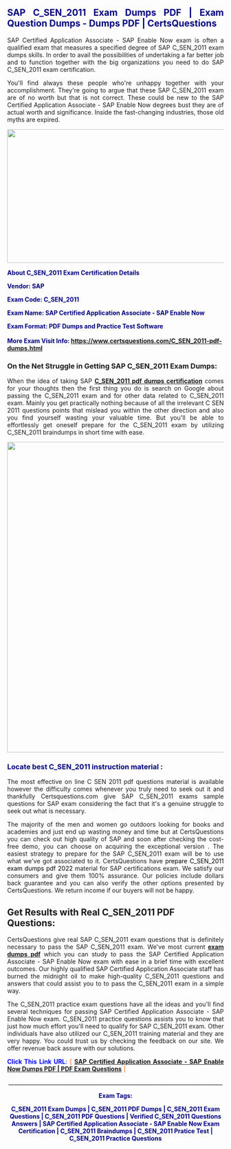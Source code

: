 <h2 style="text-align: justify;"><span style="color: #000080;">SAP C_SEN_2011 Exam Dumps PDF | Exam Question Dumps - Dumps PDF | CertsQuestions</span></h2>
<p style="text-align: justify;">SAP Certified Application Associate - SAP Enable Now exam is often a qualified exam that measures a specified degree of SAP  C_SEN_2011 exam dumps skills. In order to avail the possibilities of undertaking a far better job and to function together with the big organizations you need to do SAP C_SEN_2011 exam certification.</p>
<p style="text-align: justify;">You'll find always these people who're unhappy together with your accomplishment. They're going to argue that these SAP  C_SEN_2011 exam are of no worth but that is not correct. These could be new to the SAP Certified Application Associate - SAP Enable Now degrees bust they are of actual worth and significance. Inside the fast-changing industries, those old myths are expired.</p>
<p><img style="display: block; margin-left: auto; margin-right: auto;" src="https://i.imgur.com/eaP4ae9.png" width="840" height="310" /></p>
<p><span style="color: #000080;"><strong>About C_SEN_2011 Exam Certification Details</strong></span></p>
<p><span style="color: #000080;"><strong>Vendor: SAP<br /></strong></span></p>
<p><span style="color: #000080;"><strong>Exam Code: C_SEN_2011</strong></span></p>
<p><span style="color: #000080;"><strong>Exam Name: SAP Certified Application Associate - SAP Enable Now</strong></span></p>
<p><span style="color: #000080;"><strong>Exam Format: PDF Dumps and Practice Test Software<br /><br />More Exam Visit Info: <span style="color: #ff6600;"><a href="https://www.certsquestions.com/C_SEN_2011-pdf-dumps.html">https://www.certsquestions.com/C_SEN_2011-pdf-dumps.html</a></span></strong></span></p>
<h3>On the Net Struggle in Getting SAP C_SEN_2011 Exam Dumps:</h3>
<p style="text-align: justify;">When the idea of taking SAP <a href="https://www.certsquestions.com/C_SEN_2011-pdf-dumps.html"><strong> C_SEN_2011 pdf dumps certification</strong></a> comes for your thoughts then the first thing you do is search on Google about passing the C_SEN_2011 exam and for other data related to C_SEN_2011 exam. Mainly you get practically nothing because of all the irrelevant C SEN 2011 questions points that mislead you within the other direction and also you find yourself wasting your valuable time. But you'll be able to effortlessly get oneself prepare for the C_SEN_2011 exam by utilizing C_SEN_2011 braindumps in short time with ease.</p>
<p><a href="https://www.certsquestions.com/C_SEN_2011-pdf-dumps.html"><img style="display: block; margin-left: auto; margin-right: auto;" src="https://i.imgur.com/pxhoKQ2.png" width="720" /></a></p>
<h3><span style="color: #000080;">Locate best  C_SEN_2011 instruction material :</span></h3>
<p style="text-align: justify;">The most effective on line C SEN 2011 pdf questions material is available however the difficulty comes whenever you truly need to seek out it and thankfully Certsquestions.com give SAP C_SEN_2011 exams sample questions for SAP  exam considering the fact that it's a genuine struggle to seek out what is necessary.</p>
<p style="text-align: justify;">The majority of the men and women go outdoors looking for books and academies and just end up wasting money and time but at CertsQuestions you can check out high quality of SAP  and soon after checking the cost-free demo, you can choose on acquiring the exceptional version . The easiest strategy to prepare for the SAP C_SEN_2011 exam will be to use what we've got associated to it. CertsQuestions have <span style="color: #000000;">prepare C_SEN_2011 exam dumps pdf 2022</span> material for SAP certifications exam. We satisfy our consumers and give them 100% assurance. Our policies include dollars back guarantee and you can also verify the other options presented by CertsQuestions. We return income if our buyers will not be happy.</p>
<h2>Get Results with Real C_SEN_2011 PDF Questions:</h2>
<p style="text-align: justify;">CertsQuestions give real SAP C_SEN_2011 exam questions that is definitely necessary to pass the SAP  C_SEN_2011 exam. We've most current<strong>&nbsp;<a href="https://www.certsquestions.com/">exam dumps pdf</a></strong>&nbsp;which you can study to pass the SAP Certified Application Associate - SAP Enable Now exam with ease in a brief time with excellent outcomes. Our highly qualified SAP Certified Application Associate staff has burned the midnight oil to make high-quality C_SEN_2011 questions and answers that could assist you to to pass the C_SEN_2011 exam in a simple way.</p>
<p style="text-align: justify;">The C_SEN_2011 practice exam questions have all the ideas and you'll find several techniques for passing SAP Certified Application Associate - SAP Enable Now exam. C_SEN_2011 practice questions assists you to know that just how much effort you'll need to qualify for SAP  C_SEN_2011 exam. Other individuals have also utilized our C_SEN_2011 training material and they are very happy. You could trust us by checking the feedback on our site. We offer revenue back assure with our solutions.</p>
<p style="text-align: justify;"><span style="color: #0000ff;"><strong>Click This Link URL</strong>:</span> <span style="color: #ff6600;">[ <strong><a href="https://www.certsquestions.com/sap-certified-application-associate-certification.html">SAP Certified Application Associate - SAP Enable Now Dumps PDF | PDF Exam Questions</a></strong> ]</span></p>
<p style="text-align: center;">______________________________________________________________________________</p>
<p style="text-align: center;"><span style="color: #000080;"><strong>Exam Tags:</strong></span></p>
<p style="text-align: center;"><span style="color: #000080;"><strong>C_SEN_2011 Exam Dumps | C_SEN_2011 PDF Dumps | C_SEN_2011 Exam Questions | C_SEN_2011 PDF Questions | Verified C_SEN_2011 Questions Answers | SAP Certified Application Associate - SAP Enable Now Exam Certification | C_SEN_2011 Braindumps | C_SEN_2011 Pratice Test | C_SEN_2011 Practice Questions</strong></span></p>
